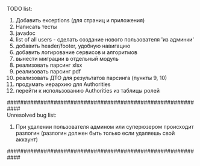 TODO list:<br>

1) Добавить exceptions (для страниц и приложения)
2) Написать тесты
3) javadoc
4) list of all users - сделать создание нового пользователя 'из админки'
5) добавить header/footer, удобную навигацию
6) добавить логирование сервисов и алгоритмов
7) вынести миграции в отдельный модуль
8) реализовать парсинг xlsx
9) реализовать парсинг pdf
10) реализовать ДТО для результатов парсинга (пункты 9, 10)
11) продумать иерархию для Authorities
12) перейти к использованию Authorities из таблицы ролей

############################################################<br>
Unresolved bug list:<br>

1) При удалении пользователя админом или суперюзером происходит разлогин (разлогин должен быть только если удаляешь свой аккаунт)

############################################################<br>